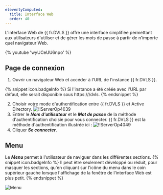 ```yaml
---
eleventyComputed:
  title: Interface Web
  order: 40
---
```

L'interface Web de {{ fr.DVLS }} offre une interface simplifiée permettant aux utilisateurs d'utiliser et de gérer les mots de passe à partir de n'importe quel navigateur Web.

{% youtube 'wyUCeUU6npo' %}

## Page de connexion

1. Ouvrir un navigateur Web et accéder à l'URL de l'instance {{ fr.DVLS }}.

{% snippet icon.badgeInfo %}
Si l'instance a été créée avec l'URL par défaut, elle serait disponible sous https://<ServerName>/dvls.
{% endsnippet %}

2. Choisir votre mode d'authentification entre {{ fr.DVLS }} et Active Directory.
![!!ServerOp4039](https://cdnweb.devolutions.net/docs/fr/server/ServerOp4039.png)
1. Entrer le ***Nom d'utilisateur*** et le ***Mot de passe*** de la méthode d'authentification choisie pour vous connecter. {{ fr.DVLS }} est la méthode d'authentification illustrée ici :
![!!ServerOp4049](https://cdnweb.devolutions.net/docs/fr/server/ServerOp4049.png)
1. Cliquer ***Se connecter***.

## Menu

Le ***Menu*** permet à l'utilisateur de naviguer dans les différentes sections.
{% snippet icon.badgeInfo %}
Il peut être seulement développé ou réduit, pour masquer les sections, qu'en cliquant sur l'icône du menu dans le coin supérieur gauche lorsque l'affichage de la fenêtre de l'interface Web est plus petit.
{% endsnippet %}

![Menu](https://cdnweb.devolutions.net/docs/fr/server/ServerOp8015.png)

